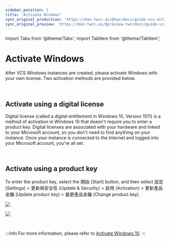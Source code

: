 ```yaml
---
sidebar_position: 1
title: 'Activate Windows'
sync_original_production: 'https://man.twcc.ai/@twccdocs/guide-vcs-activate-windows-en' 
sync_original_preview: 'https://man.twcc.ai/@preview-twccdocs/guide-vcs-activate-windows-en' 
---
```


import Tabs from '@theme/Tabs';
import TabItem from '@theme/TabItem';

# Activate Windows

After VCS Windows instances are created, please activate Windows with your own license. Two activation methods are provided below.

<br/>



## Activate using a digital license

Digital license (called a digital entitlement in Windows 10, Version 1511) is a method of activation in Windows 10 that doesn't require you to enter a product key. Digital licenses are associated with your hardware and linked to your Microsoft account, so you don't need to find anything on your instance. Once your instance is connected to the Internet and logged into your Microsoft account, you're all set.

<br/>



## Activate using a product key

To enter the product key, select the 開始 (Start)  button, and then select 設定 (Settings)  > 更新與安全性 (Update & Security)  > 啟用 (Activation)  > 更新產品金鑰 (Update product key) > 變更產品金鑰 (Change product key).

![](https://cos.twcc.ai/SYS-MANUAL/uploads/upload_a5226ee497a6433a005a9238b166e516.png)

![](https://cos.twcc.ai/SYS-MANUAL/uploads/upload_7e862040f79e7d2be2c69c4afcbbb4a4.png)


<br/>



:::info
For more information, please refer to [<ins>Activate Windows 10</ins>](https://support.microsoft.com/en-us/windows/activate-windows-c39005d4-95ee-b91e-b399-2820fda32227#ID0EBD=Windows_10).
:::